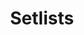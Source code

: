 ---
title: 'Setlists'
layout: 'layouts/setlists.html'
pagination:
    data: setlists
    size: 20
---
